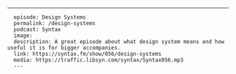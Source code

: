 ---
      episode: Design Systems
      permalink: /design-systems
      podcast: Syntax
      image: 
      description: A great episode about what design system means and how useful it is for bigger accompanies.
      link: https://syntax.fm/show/056/design-systems
      media: https://traffic.libsyn.com/syntax/Syntax056.mp3
      ---